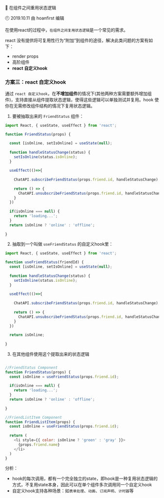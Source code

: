 
:feet: 在组件之间重用状态逻辑

:clock9: 2019.10.11 由 hoanfirst 编辑


在使用react的过程中，`在组件之间复用状态逻辑`是一个常见的需求。

react 没有提供将可复用性行为“附加”到组件的途径，解决此类问题的方案有如下：
- render props
- 高阶组件
- **react 自定义hook**

### 方案三：react 自定义hook

通过 `react 自定义hook`，在**不增加组件**的情况下(其他两种方案需要额外增加组件)，支持直接从组件提取状态逻辑，使得这些逻辑可以单独测试并复用。hook 使你在无需修改组件结构的情况下复用状态逻辑。


1. 要被抽取出来的 `FriendStatus` 组件：

```javascript
import React, { useState, useEffect } from 'react';

function FriendStatus(props) {

  const [isOnline, setIsOnline] = useState(null);
  
  function handleStatusChange(status) {
    setIsOnline(status.isOnline);
  }
  
  useEffect(()=>{
    
    ChatAPI.subscribeFriendStatus(props.friend.id, handleStatusChange);
    
    return () => {
      ChatAPI.unsubscribeFriendStatus(props.friend.id, handleStatusChange);
    }
  })
  
  if(isOnline === null) {
    return 'loading...';
  }
  return isOnline ? 'online' : 'offline';
  
}
```

2. 抽取到一个叫做 `useFriendStatus` 的自定义hook里：

```javascript
import React, { useState, useEffect } from 'react';

function useFriendStatus(friendId) {
  const [isOnline, setIsOnline] = useState(null);
  
  function handleStatusChange(status) {
    setIsOnline(status.isOnline);
  }
  
  useEffect(()=>{
    
    ChatAPI.subscribeFriendStatus(props.friend.id, handleStatusChange);
    
    return () => {
      ChatAPI.unsubscribeFriendStatus(props.friend.id, handleStatusChange);
    }
  })
  
  return isOnline;
  
}

```

3. 在其他组件使用这个提取出来的状态逻辑

```javascript

//FriendStatus Component
function FriendStatus(props) {
  const isOnline = useFriendStatus(props.friend.id);
  
  if(isOnline === null) {
    return 'loading...';
  }
  return isOnline ? 'online' : 'offline';
  
}

//FriendListItem Component
function FriendListItem(props) {
  const isOnline = useFriendStatus(props.friend.id);
  
  return (
    <li style={{ color: isOnline ? 'green' : 'gray' }}>
      {props.friend.name}
    </li>
  )
}

```

分析：

- hook的每次调用，都有一个完全独立的state，即hook是一种复用状态逻辑的方式，不复用state本身，因此可以在单个组件多次调用同一个自定义hook
- 自定义hook支持各种场景：如`表单处理`、`动画`、`订阅声明`、`计时器`等












